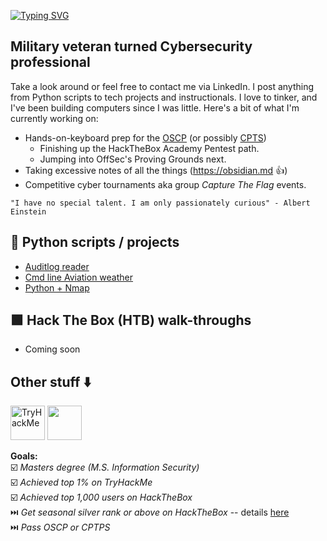 [![Typing SVG](https://readme-typing-svg.herokuapp.com?font=Fira+Code&pause=1000&color=42F745&width=435&lines=Hi+there+-+I'm+Matt)](https://git.io/typing-svg)
## Military veteran turned Cybersecurity professional
Take a look around or feel free to contact me via LinkedIn. I post anything from Python scripts to tech projects and instructionals. 
I love to tinker, and I've been building computers since I was little. Here's a bit of what I'm currently working on:<br/>
- Hands-on-keyboard prep for the [OSCP](https://www.offsec.com/courses/pen-200/) (or possibly [CPTS](https://academy.hackthebox.com/preview/certifications/htb-certified-penetration-testing-specialist))
    -   Finishing up the HackTheBox Academy Pentest path. 
    -   Jumping into OffSec's Proving Grounds next.
- Taking excessive notes of all the things (https://obsidian.md :+1:)
- Competitive cyber tournaments aka group *Capture The Flag* events.

`"I have no special talent. I am only passionately curious" - Albert Einstein`<br/>

## 🐍 Python scripts / projects
- [Auditlog reader](https://github.com/MTTGIT19/auditlog_reader)
- [Cmd line Aviation weather](https://github.com/MTTGIT19/wx-scraper)
- [Python + Nmap](https://github.com/MTTGIT19/ez_nmap)
## 🟩 Hack The Box (HTB) walk-throughs
- Coming soon


## Other stuff :arrow_down:
<img src="https://tryhackme-badges.s3.amazonaws.com/MILMT.png" alt="TryHackMe" height="55">     <img src="https://www.hackthebox.eu/badge/image/758161" height="55">    


**Goals:**    
☑️ *Masters degree (M.S. Information Security)*    
☑️ *Achieved top 1% on TryHackMe*    
☑️ *Achieved top 1,000 users on HackTheBox*    
⏭️ *Get seasonal silver rank or above on HackTheBox* -- details [here](https://www.hackthebox.com/blog/htb-seasons-announcement)    
⏭️ *Pass OSCP or CPTPS*   

  <!--
**MTTGIT19/MTTGIT19** is a ✨ _special_ ✨ repository because its `README.md` (this file) appears on your GitHub profile.

Here are some ideas to get you started:

- 🔭 I’m currently working on ...
- 🌱 I’m currently learning ...
- 👯 I’m looking to collaborate on ...
- 🤔 I’m looking for help with ...
- 💬 Ask me about ...
- 📫 How to reach me: ...
- 😄 Pronouns: ...
- ⚡ Fun fact: ...
-->
